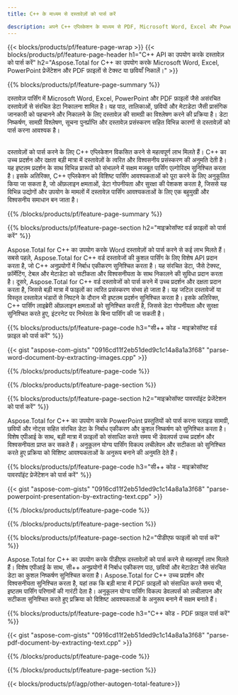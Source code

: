 ```yaml
---
title: C++ के माध्यम से दस्तावेज़ों को पार्स करें 

description: अपने C++ एप्लिकेशन के माध्यम से PDF, Microsoft Word, Excel और PowerPoint प्रेजेंटेशन को पार्स करें। पाठ या छवियों को आसानी से निकालने के लिए C++ कोड सूचीबद्ध है।
---
```


{{< blocks/products/pf/feature-page-wrap >}}
{{< blocks/products/pf/feature-page-header h1="C++ API का उपयोग करके दस्तावेज़ को पार्स करें" h2="Aspose.Total for C++ का उपयोग करके Microsoft Word, Excel, PowerPoint प्रेजेंटेशन और PDF फ़ाइलों से टेक्स्ट या छवियाँ निकालें।" >}}

{{% blocks/products/pf/feature-page-summary %}}

दस्तावेज़ पार्सिंग में Microsoft Word, Excel, PowerPoint और PDF फ़ाइलों जैसे असंरचित दस्तावेज़ों से संरचित डेटा निकालना शामिल है। यह पाठ, तालिकाओं, छवियों और मेटाडेटा जैसी प्रासंगिक जानकारी को पहचानने और निकालने के लिए दस्तावेज़ की सामग्री का विश्लेषण करने की प्रक्रिया है। डेटा निष्कर्षण, सामग्री विश्लेषण, सूचना पुनर्प्राप्ति और दस्तावेज़ प्रसंस्करण सहित विभिन्न कारणों से दस्तावेज़ों को पार्स करना आवश्यक है। <br /><br />

दस्तावेज़ों को पार्स करने के लिए C++ एप्लिकेशन विकसित करने से महत्वपूर्ण लाभ मिलते हैं। C++ का उच्च प्रदर्शन और दक्षता बड़ी मात्रा में दस्तावेज़ों के त्वरित और विश्वसनीय प्रसंस्करण की अनुमति देती है। यह इष्टतम प्रदर्शन के साथ विभिन्न प्रारूपों को संभालने में सक्षम मजबूत पार्सिंग एल्गोरिदम सुनिश्चित करता है। इसके अतिरिक्त, C++ एप्लिकेशन को विशिष्ट पार्सिंग आवश्यकताओं को पूरा करने के लिए अनुकूलित किया जा सकता है, जो ऑफ़लाइन क्षमताओं, डेटा गोपनीयता और सुरक्षा की पेशकश करता है, जिससे यह विभिन्न उद्योगों और उपयोग के मामलों में दस्तावेज़ पार्सिंग आवश्यकताओं के लिए एक बहुमुखी और विश्वसनीय समाधान बन जाता है।

{{% /blocks/products/pf/feature-page-summary  %}}

{{% blocks/products/pf/feature-page-section  h2="माइक्रोसॉफ्ट वर्ड फ़ाइलों को पार्स करें" %}}

Aspose.Total for C++ का उपयोग करके Word दस्तावेज़ों को पार्स करने से कई लाभ मिलते हैं। सबसे पहले, Aspose.Total for C++ वर्ड दस्तावेजों की कुशल पार्सिंग के लिए विशेष API प्रदान करता है, जो C++ अनुप्रयोगों में निर्बाध एकीकरण सुनिश्चित करता है। यह संरचित डेटा, जैसे टेक्स्ट, फ़ॉर्मेटिंग, टेबल और मेटाडेटा को सटीकता और विश्वसनीयता के साथ निकालने की सुविधा प्रदान करता है। दूसरे, Aspose.Total for C++ वर्ड दस्तावेजों को पार्स करने में उच्च प्रदर्शन और दक्षता प्रदान करता है, जिससे बड़ी मात्रा में फाइलों का त्वरित प्रसंस्करण संभव हो जाता है। यह जटिल दस्तावेजों या विस्तृत दस्तावेज़ भंडारों से निपटने के दौरान भी इष्टतम प्रदर्शन सुनिश्चित करता है। इसके अतिरिक्त, C++ पार्सिंग लाइब्रेरी ऑफ़लाइन क्षमताओं को सुनिश्चित करती है, जिससे डेटा गोपनीयता और सुरक्षा सुनिश्चित करते हुए, इंटरनेट पर निर्भरता के बिना पार्सिंग की जा सकती है। 

{{% blocks/products/pf/feature-page-code h3="सी++ कोड - माइक्रोसॉफ्ट वर्ड फ़ाइल को पार्स करें" %}}

{{< gist "aspose-com-gists" "0916cd11f2eb51ded9c1c14a8a1a3f68" "parse-word-document-by-extracting-images.cpp" >}}

{{% /blocks/products/pf/feature-page-code  %}}

{{% /blocks/products/pf/feature-page-section %}}

{{% blocks/products/pf/feature-page-section  h2="माइक्रोसॉफ्ट पावरपॉइंट प्रेजेंटेशन को पार्स करें" %}}

Aspose.Total for C++ का उपयोग करके PowerPoint प्रस्तुतियों को पार्स करना स्लाइड सामग्री, छवियों और नोट्स सहित संरचित डेटा के निर्बाध एकीकरण और कुशल निष्कर्षण को सुनिश्चित करता है। विशेष एपीआई के साथ, बड़ी मात्रा में फ़ाइलों को संसाधित करते समय भी डेवलपर्स उच्च प्रदर्शन और विश्वसनीयता प्राप्त कर सकते हैं। अनुकूलन योग्य पार्सिंग विकल्प लचीलेपन और सटीकता को सुनिश्चित करते हुए प्रक्रिया को विशिष्ट आवश्यकताओं के अनुरूप बनाने की अनुमति देते हैं।

{{% blocks/products/pf/feature-page-code h3="सी++ कोड - माइक्रोसॉफ्ट पावरपॉइंट प्रेजेंटेशन को पार्स करें" %}}

{{< gist "aspose-com-gists" "0916cd11f2eb51ded9c1c14a8a1a3f68" "parse-powerpoint-presentation-by-extracting-text.cpp" >}}

{{% /blocks/products/pf/feature-page-code  %}}

{{% /blocks/products/pf/feature-page-section %}}

{{% blocks/products/pf/feature-page-section  h2="पीडीएफ फाइलों को पार्स करें" %}}

Aspose.Total for C++ का उपयोग करके पीडीएफ दस्तावेज़ों को पार्स करने से महत्वपूर्ण लाभ मिलते हैं। विशेष एपीआई के साथ, सी++ अनुप्रयोगों में निर्बाध एकीकरण पाठ, छवियों और मेटाडेटा जैसे संरचित डेटा का कुशल निष्कर्षण सुनिश्चित करता है। Aspose.Total for C++ उच्च प्रदर्शन और विश्वसनीयता सुनिश्चित करता है, यहां तक कि बड़ी मात्रा में PDF फ़ाइलों को संसाधित करते समय भी, इष्टतम पार्सिंग परिणामों की गारंटी देता है। अनुकूलन योग्य पार्सिंग विकल्प डेवलपर्स को लचीलापन और सटीकता सुनिश्चित करते हुए प्रक्रिया को विशिष्ट आवश्यकताओं के अनुरूप बनाने में सक्षम बनाते हैं। 

{{% blocks/products/pf/feature-page-code h3="C++ कोड - PDF फ़ाइल पार्स करें" %}}

{{< gist "aspose-com-gists" "0916cd11f2eb51ded9c1c14a8a1a3f68" "parse-pdf-document-by-extracting-text.cpp" >}}

{{% /blocks/products/pf/feature-page-code  %}}

{{% /blocks/products/pf/feature-page-section %}}

{{< blocks/products/pf/agp/other-autogen-total-feature>}}